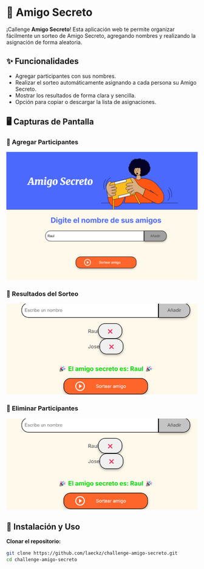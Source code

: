 # 🎁 Amigo Secreto

¡Callenge **Amigo Secreto**! Esta aplicación web te permite organizar fácilmente un sorteo de Amigo Secreto, agregando nombres y realizando la asignación de forma aleatoria.

## ✨ Funcionalidades

- Agregar participantes con sus nombres.  
- Realizar el sorteo automáticamente asignando a cada persona su Amigo Secreto.  
- Mostrar los resultados de forma clara y sencilla.  
- Opción para copiar o descargar la lista de asignaciones.  

## 🖥️ Capturas de Pantalla

### 📌 Agregar Participantes  
![Agregar Participantes](img/imagen1.png)  

### 📜 Resultados del Sorteo  
![Resultados](img/imagen3.png)  

### 🎲 Eliminar Participantes  
![Eliminar Participantes](img/imagen2.png)  

## 🚀 Instalación y Uso

**Clonar el repositorio:**  
   ```bash
   git clone https://github.com/laeckz/challenge-amigo-secreto.git
   cd challenge-amigo-secreto
